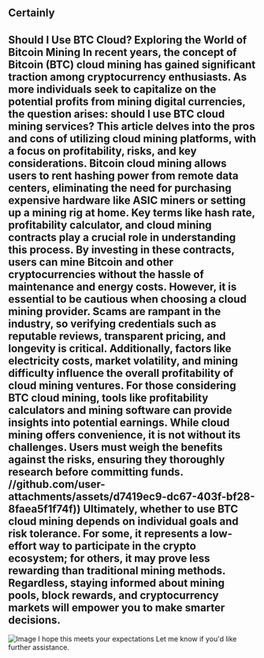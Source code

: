 Certainly
---
**Should I Use BTC Cloud? Exploring the World of Bitcoin Mining**
In recent years, the concept of Bitcoin (BTC) cloud mining has gained significant traction among cryptocurrency enthusiasts. As more individuals seek to capitalize on the potential profits from mining digital currencies, the question arises: **should I use BTC cloud mining services?** This article delves into the pros and cons of utilizing cloud mining platforms, with a focus on profitability, risks, and key considerations.
Bitcoin cloud mining allows users to rent hashing power from remote data centers, eliminating the need for purchasing expensive hardware like ASIC miners or setting up a mining rig at home. Key terms like **hash rate**, **profitability calculator**, and **cloud mining contracts** play a crucial role in understanding this process. By investing in these contracts, users can mine Bitcoin and other cryptocurrencies without the hassle of maintenance and energy costs.
However, it is essential to be cautious when choosing a cloud mining provider. Scams are rampant in the industry, so verifying credentials such as **reputable reviews**, **transparent pricing**, and **longevity** is critical. Additionally, factors like **electricity costs**, **market volatility**, and **mining difficulty** influence the overall profitability of cloud mining ventures.
For those considering BTC cloud mining, tools like **profitability calculators** and **mining software** can provide insights into potential earnings. While cloud mining offers convenience, it is not without its challenges. Users must weigh the benefits against the risks, ensuring they thoroughly research before committing funds.
 //github.com/user-attachments/assets/d7419ec9-dc67-403f-bf28-8faea5f1f74f))
Ultimately, whether to use BTC cloud mining depends on individual goals and risk tolerance. For some, it represents a low-effort way to participate in the crypto ecosystem; for others, it may prove less rewarding than traditional mining methods. Regardless, staying informed about **mining pools**, **block rewards**, and **cryptocurrency markets** will empower you to make smarter decisions.
--- 

![Image](https://github.com/user-attachments/assets/d7419ec9-dc67-403f-bf28-8faea5f1f74f)
I hope this meets your expectations Let me know if you'd like further assistance.
